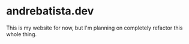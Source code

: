 # andrebatista.dev

This is my website for now, but I'm planning on completely refactor this whole thing.
